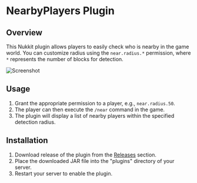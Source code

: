 # NearbyPlayers Plugin

## Overview

This Nukkit plugin allows players to easily check who is nearby in the game world. You can customize radius using the `near.radius.*` permission, where `*` represents the number of blocks for detection.

![Screenshot](https://github.com/4AK1LLA/NearbyPlayers/assets/90700933/1a63c63a-db7a-4e52-8dcf-74ba7b5f448d)

## Usage

1. Grant the appropriate permission to a player, e.g., `near.radius.50`.
2. The player can then execute the `/near` command in the game.
3. The plugin will display a list of nearby players within the specified detection radius.

## Installation

1. Download release of the plugin from the [Releases](https://github.com/4AK1LLA/NearbyPlayers/releases) section.
2. Place the downloaded JAR file into the "plugins" directory of your server.
3. Restart your server to enable the plugin.
